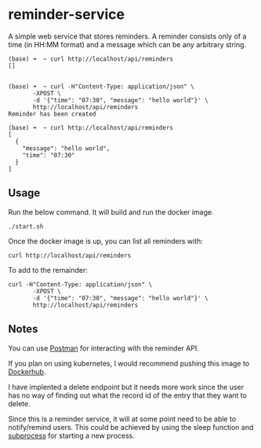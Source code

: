 # reminder-service
A simple web service that stores reminders. A reminder consists only of a time (in HH:MM format) and a message which can be any arbitrary string.
```
(base) ➜  ~ curl http://localhost/api/reminders
[]


(base) ➜  ~ curl -H"Content-Type: application/json" \
       -XPOST \
       -d '{"time": "07:30", "message": "hello world"}' \
       http://localhost/api/reminders
Reminder has been created
                                                                                                                                              (base) ➜  ~ curl http://localhost/api/reminders
[
  {
    "message": "hello world", 
    "time": "07:30"
  }
]
```

## Usage

Run the below command. It will build and run the docker image.
```
./start.sh
```

Once the docker image is up, you can list all reminders with: 
```
curl http://localhost/api/reminders
```

To add to the remainder:
```
curl -H"Content-Type: application/json" \
       -XPOST \
       -d '{"time": "07:30", "message": "hello world"}' \
       http://localhost/api/reminders
```

## Notes
You can use [Postman](https://www.postman.com/) for interacting with the reminder API.

If you plan on using kubernetes, I would recommend pushing this image to [Dockerhub](https://hub.docker.com/).

I have implented a delete endpoint but it needs more work since the user has no way of finding out what the record id of the entry that they want to delete.

Since this is a reminder service, it will at some point need to be able to notify/remind users. This could be achieved by using the sleep function and [subprocess](https://docs.python.org/3/library/subprocess.html) for starting a new process.